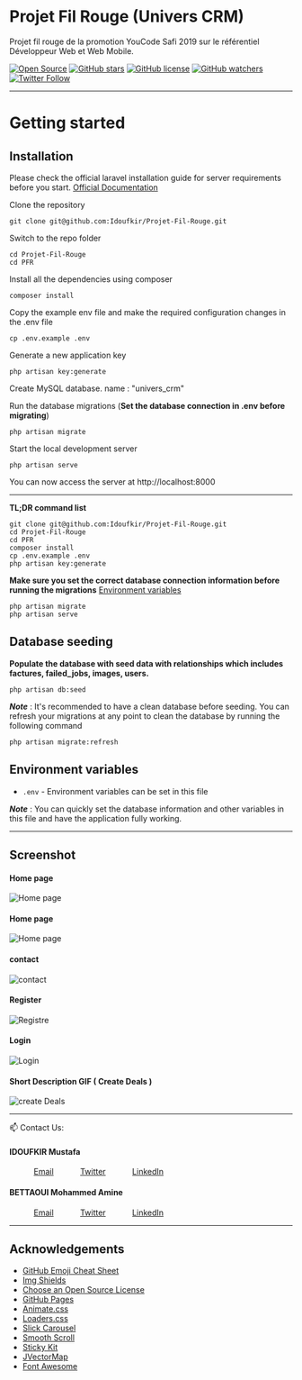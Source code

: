 # Projet Fil Rouge (Univers CRM)
Projet fil rouge de la promotion YouCode Safi 2019 sur le référentiel Développeur Web et Web Mobile.



[![Open Source](https://badges.frapsoft.com/os/v1/open-source.svg?v=103)](https://opensource.org/) [![GitHub stars](https://img.shields.io/github/stars/Idoufkir/Projet-Fil-Rouge.svg)](https://github.com/Idoufkir/Projet-Fil-Rouge/stargazers) [![GitHub license](https://img.shields.io/github/license/Idoufkir/laravel-realworld-example-app.svg)](https://raw.githubusercontent.com/Idoufkir/Projet-Fil-Rouge/master/LICENSE) [![GitHub watchers](https://img.shields.io/github/watchers/badges/shields.svg?style=social&label=Watch&style=plastic)]()
[![Twitter Follow](https://img.shields.io/twitter/follow/MustafaIdoufkir.svg?style=social)](https://twitter.com/MustafaIdoufkir)  

----------

# Getting started

## Installation

Please check the official laravel installation guide for server requirements before you start. [Official Documentation](https://laravel.com/docs/5.4/installation#installation)


Clone the repository

    git clone git@github.com:Idoufkir/Projet-Fil-Rouge.git

Switch to the repo folder

    cd Projet-Fil-Rouge
    cd PFR

Install all the dependencies using composer

    composer install

Copy the example env file and make the required configuration changes in the .env file

    cp .env.example .env

Generate a new application key

    php artisan key:generate

Create MySQL database. name : "univers_crm"

Run the database migrations (**Set the database connection in .env before migrating**)

    php artisan migrate

Start the local development server

    php artisan serve

You can now access the server at http://localhost:8000

----------

**TL;DR command list**

    git clone git@github.com:Idoufkir/Projet-Fil-Rouge.git
    cd Projet-Fil-Rouge
    cd PFR
    composer install
    cp .env.example .env
    php artisan key:generate
    
**Make sure you set the correct database connection information before running the migrations** [Environment variables](#environment-variables)

    php artisan migrate
    php artisan serve

## Database seeding

**Populate the database with seed data with relationships which includes factures, failed_jobs, images, users.**

    php artisan db:seed

***Note*** : It's recommended to have a clean database before seeding. You can refresh your migrations at any point to clean the database by running the following command

    php artisan migrate:refresh
    
    
## Environment variables

- `.env` - Environment variables can be set in this file

***Note*** : You can quickly set the database information and other variables in this file and have the application fully working.

----------
## Screenshot
#### Home page

![Home page](https://user-images.githubusercontent.com/57219106/92979008-5612f000-f489-11ea-80de-55fda91a707a.jpg)
#### Home page
![Home page](https://user-images.githubusercontent.com/57219106/92979028-5ca16780-f489-11ea-9c03-84f44206124d.jpg)
#### contact
![contact](https://user-images.githubusercontent.com/57219106/92979037-60cd8500-f489-11ea-8e0e-a3c61cae82af.jpg)
#### Register
![Registre](https://user-images.githubusercontent.com/57219106/92979041-632fdf00-f489-11ea-8140-6d3ee10525f0.jpg)
#### Login
![Login](https://user-images.githubusercontent.com/57219106/92979042-64610c00-f489-11ea-937f-b4f2056a1d7a.jpg)

#### Short Description GIF ( Create Deals )

![create Deals](https://user-images.githubusercontent.com/57219106/92982519-667d9780-f496-11ea-8f9a-c1f2089bdfc3.gif)


----------
📫 Contact Us: <br>

#### IDOUFKIR Mustafa
&nbsp;&nbsp;&nbsp;&nbsp;&nbsp;&nbsp;&nbsp;&nbsp;&nbsp;&nbsp; [Email](mustafa.idoufkir@gamil.com)
&nbsp;&nbsp;&nbsp;&nbsp;&nbsp;&nbsp;&nbsp;&nbsp;&nbsp;&nbsp; [Twitter](https://twitter.com/MustafaIdoufkir)
&nbsp;&nbsp;&nbsp;&nbsp;&nbsp;&nbsp;&nbsp;&nbsp;&nbsp;&nbsp; [LinkedIn](https://www.linkedin.com/in/idoufkir)

#### BETTAOUI Mohammed Amine
&nbsp;&nbsp;&nbsp;&nbsp;&nbsp;&nbsp;&nbsp;&nbsp;&nbsp;&nbsp; [Email](bettapro100@gmail.com)
&nbsp;&nbsp;&nbsp;&nbsp;&nbsp;&nbsp;&nbsp;&nbsp;&nbsp;&nbsp; [Twitter](https://twitter.com/AmineBettaoui)
&nbsp;&nbsp;&nbsp;&nbsp;&nbsp;&nbsp;&nbsp;&nbsp;&nbsp;&nbsp; [LinkedIn](https://www.linkedin.com/in/mohammed-amine-bettaoui-97273a193)

----------
<!-- ACKNOWLEDGEMENTS -->
## Acknowledgements
* [GitHub Emoji Cheat Sheet](https://www.webpagefx.com/tools/emoji-cheat-sheet)
* [Img Shields](https://shields.io)
* [Choose an Open Source License](https://choosealicense.com)
* [GitHub Pages](https://pages.github.com)
* [Animate.css](https://daneden.github.io/animate.css)
* [Loaders.css](https://connoratherton.com/loaders)
* [Slick Carousel](https://kenwheeler.github.io/slick)
* [Smooth Scroll](https://github.com/cferdinandi/smooth-scroll)
* [Sticky Kit](http://leafo.net/sticky-kit)
* [JVectorMap](http://jvectormap.com)
* [Font Awesome](https://fontawesome.com)
